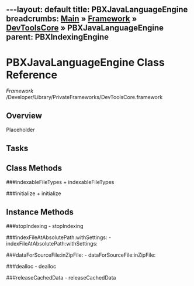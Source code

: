 ---layout: default
title: PBXJavaLanguageEngine
breadcrumbs: <a href="/index.html">Main</a> &raquo; <a href="/Frameworks.html">Framework</a> &raquo; <a href="/Frameworks/DevToolsCore.html">DevToolsCore</a> &raquo; PBXJavaLanguageEngine
parent: PBXIndexingEngine 
---
# PBXJavaLanguageEngine Class Reference

*Framework* /Developer/Library/PrivateFrameworks/DevToolsCore.framework

## Overview

Placeholder

## Tasks

## Class Methods

<a name="+indexableFileTypes"></a>
###indexableFileTypes
    + indexableFileTypes

<a name="+initialize"></a>
###initialize
    + initialize

## Instance Methods

<a name="-stopIndexing"></a>
###stopIndexing
    - stopIndexing

<a name="-indexFileAtAbsolutePath:withSettings:"></a>
###indexFileAtAbsolutePath:withSettings:
    - indexFileAtAbsolutePath:withSettings:

<a name="-dataForSourceFile:inZipFile:"></a>
###dataForSourceFile:inZipFile:
    - dataForSourceFile:inZipFile:

<a name="-dealloc"></a>
###dealloc
    - dealloc

<a name="-releaseCachedData"></a>
###releaseCachedData
    - releaseCachedData

